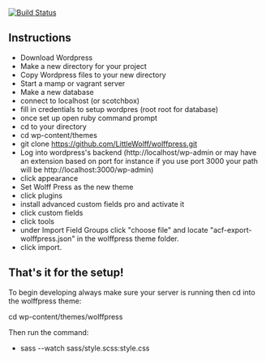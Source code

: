 [![Build Status](https://travis-ci.org/Automattic/_s.svg?branch=master)](https://travis-ci.org/Automattic/_s)

Instructions
---------------

* Download Wordpress
* Make a new directory for your project
* Copy Wordpress files to your new directory
* Start a mamp or vagrant server
* Make a new database
* connect to localhost (or scotchbox)
* fill in credentials to setup wordpres (root root for database)
* once set up open ruby command prompt
* cd to your directory
* cd wp-content/themes
* git clone https://github.com/LittleWolff/wolffpress.git
* Log into wordpress's backend (http://localhost/wp-admin or may have an extension based on port for instance if you use port 3000 your path will be http://localhost:3000/wp-admin)
* click appearance
* Set Wolff Press as the new theme
* click plugins
* install advanced custom fields pro and activate it
* click custom fields
* click tools
* under Import Field Groups click "choose file" and locate "acf-export-wolffpress.json" in the wolffpress theme folder.
* click import.

That's it for the setup! 
---------------

To begin developing always make sure your server is running then cd into the wolffpress theme:

cd <YourDirectory>wp-content/themes/wolffpress

Then run the command:

* sass --watch sass/style.scss:style.css
